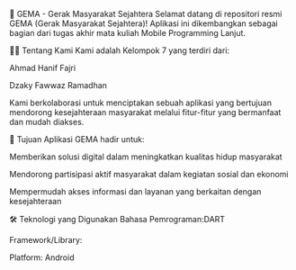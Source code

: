 🌟 GEMA - Gerak Masyarakat Sejahtera
Selamat datang di repositori resmi GEMA (Gerak Masyarakat Sejahtera)!
Aplikasi ini dikembangkan sebagai bagian dari tugas akhir mata kuliah Mobile Programming Lanjut.

👨‍💻 Tentang Kami
Kami adalah Kelompok 7 yang terdiri dari:

Ahmad Hanif Fajri

Dzaky Fawwaz Ramadhan

Kami berkolaborasi untuk menciptakan sebuah aplikasi yang bertujuan mendorong kesejahteraan masyarakat melalui fitur-fitur yang bermanfaat dan mudah diakses.

🎯 Tujuan Aplikasi
GEMA hadir untuk:

Memberikan solusi digital dalam meningkatkan kualitas hidup masyarakat

Mendorong partisipasi aktif masyarakat dalam kegiatan sosial dan ekonomi

Mempermudah akses informasi dan layanan yang berkaitan dengan kesejahteraan

🛠️ Teknologi yang Digunakan
Bahasa Pemrograman:DART 

Framework/Library:

Platform: Android
